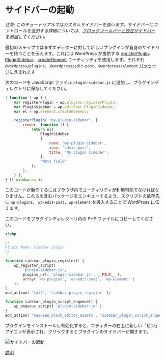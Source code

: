 <!-- 
# Get a Sidebar up and Running
 -->
# サイドバーの起動

<!-- 
_Note: this tutorial covers a custom sidebar, Adding controls to the sidebar is covered in [Block Toolbar and Settings Sidebar](/docs/how-to-guides/block-tutorial/block-controls-toolbar-and-sidebar.md)_
 -->
_注意: このチュートリアルではカスタムサイドバーを扱います。サイドバーにコントロールを追加する詳細については、[ブロックツールバーと設定サイドバー](https://ja.wordpress.org/team/handbook/block-editor/how-to-guides/block-tutorial/block-controls-toolbar-and-sidebar/) を参照してください。_

<!-- 
The first step in the journey is to tell the editor that there is a new plugin that will have its own sidebar. You can do so by using the [registerPlugin](/packages/plugins/README.md), [PluginSidebar](/packages/edit-post/README.md#pluginsidebar), and [createElement](/packages/element/README.md) utilities provided by WordPress, to be found in the `@wordpress/plugins`, `@wordpress/edit-post`, and `@wordpress/element` [packages](/docs/reference-guides/packages.md), respectively.

Add the following code to a JavaScript file called `plugin-sidebar.js` and save it within your plugin's directory:
 -->
最初のステップではまずエディターに対して新しいプラグインが自身のサイドバーを持つことを伝えます。これには WordPress が提供する [registerPlugin](https://developer.wordpress.org/block-editor/packages/packages-plugins/)、[PluginSidebar](https://developer.wordpress.org/block-editor/packages/packages-edit-post/#pluginsidebar)、[createElement](https://developer.wordpress.org/block-editor/packages/packages-element/) ユーティリティを使用します。それぞれ `@wordpress/plugins`、 `@wordpress/edit-post`、`@wordpress/element` [パッケージ](https://ja.wordpress.org/team/handbook/block-editor/reference-guides/packages/)に含まれます

次のコードを JavaScript ファイル `plugin-sidebar.js` に追加し、プラグインディレクトリに保存してください。

```js
( function ( wp ) {
	var registerPlugin = wp.plugins.registerPlugin;
	var PluginSidebar = wp.editPost.PluginSidebar;
	var el = wp.element.createElement;

	registerPlugin( 'my-plugin-sidebar', {
		render: function () {
			return el(
				PluginSidebar,
				{
					name: 'my-plugin-sidebar',
					icon: 'admin-post',
					title: 'My plugin sidebar',
				},
				'Meta field'
			);
		},
	} );
} )( window.wp );
```

<!-- 
For this code to work, those utilities need to be available in the browser, so you tell WordPress to enqueue the packages that include them by introducing `wp-plugins`, `wp-edit-post`, and `wp-element` as dependencies of your script.

Copy this code to a PHP file within your plugin's directory:
 -->
このコードが動作するにはブラウザ内でユーティリティが利用可能でなければなりません。これらを含むパッケージをエンキューするよう、スクリプトの依存先に `wp-plugins`、 `wp-edit-post`、`wp-element` を導入することで WordPress に伝えます。

このコードをプラグインディレクトリ内の PHP ファイルにコピーしてください。
```php
<?php

/*
Plugin Name: Sidebar plugin
*/

function sidebar_plugin_register() {
	wp_register_script(
		'plugin-sidebar-js',
		plugins_url( 'plugin-sidebar.js', __FILE__ ),
		array( 'wp-plugins', 'wp-edit-post', 'wp-element' )
	);
}
add_action( 'init', 'sidebar_plugin_register' );

function sidebar_plugin_script_enqueue() {
	wp_enqueue_script( 'plugin-sidebar-js' );
}
add_action( 'enqueue_block_editor_assets', 'sidebar_plugin_script_enqueue' );
```
<!-- 
After installing and activating this plugin, there is a new icon resembling a tack in the top-right of the editor. Upon clicking it, the plugin's sidebar will be opened:

![Sidebar Up and Running](https://raw.githubusercontent.com/WordPress/gutenberg/HEAD/docs/assets/sidebar-up-and-running.png)
 -->
プラグインをインストールし有効化すると、エディターの右上に新しい「ピン」アイコンが表示され、クリックするとプラグインのサイドバーが開きます。

![サイドバーの起動](https://raw.githubusercontent.com/WordPress/gutenberg/HEAD/docs/assets/sidebar-up-and-running.png)

[説明](https://github.com/WordPress/gutenberg/blob/trunk/docs/how-to-guides/sidebar-tutorial/plugin-sidebar-1-up-and-running.md)
